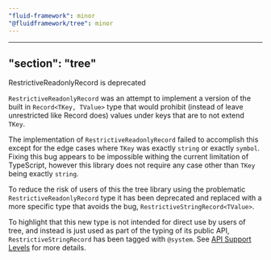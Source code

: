 ```yaml
---
"fluid-framework": minor
"@fluidframework/tree": minor
---
```

---
"section": "tree"
---
RestrictiveReadonlyRecord is deprecated

`RestrictiveReadonlyRecord` was an attempt to implement a version of the built in `Record<TKey, TValue>` type that would prohibit (instead of leave unrestricted like Record does) values under keys that are to not extend `TKey`.

The implementation of `RestrictiveReadonlyRecord` failed to accomplish this except for the edge cases where `TKey` was exactly `string` or exactly `symbol`.
Fixing this bug appears to be impossible withing the current limitation of TypeScript, however this library does not require any case other than `TKey` being exactly `string`.

To reduce the risk of users of this the tree library using the problematic `RestrictiveReadonlyRecord` type it has been deprecated and replaced with a more specific type that avoids the bug, `RestrictiveStringRecord<TValue>`.

To highlight that this new type is not intended for direct use by users of tree, and instead is just used as part of the typing of its public API, `RestrictiveStringRecord` has been tagged with `@system`.
See [API Support Levels](https://fluidframework.com/docs/build/releases-and-apitags/#api-support-levels) for more details.
